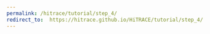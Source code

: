 ```yaml
---
permalink: /hitrace/tutorial/step_4/
redirect_to:  https://hitrace.github.io/HiTRACE/tutorial/step_4/
---
```

